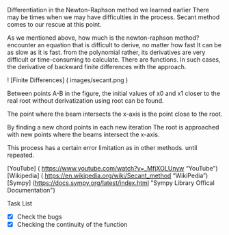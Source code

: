Differentiation in the Newton-Raphson method we learned earlier
There may be times when we may have difficulties in the process. 
Secant method comes to our rescue at this point.

As we mentioned above, how much is the newton-raphson method?
encounter an equation that is difficult to derive, no matter how fast
It can be as slow as it is fast. from the polynomial rather, its 
derivatives are very difficult or time-consuming to calculate.
There are functions. In such cases, the derivative of backward 
finite differences with the approach.

! [Finite Differences] ( images/secant.png )

Between points A-B in the figure, the initial values ​​of x0 and x1
closer to the real root without derivatization using
root can be found.

The point where the beam intersects the x-axis is the point 
close to the root.

By finding a new chord points in each new iteration
The root is approached with new points where the beams 
intersect the x-axis.

This process has a certain error limitation as in other methods.
until repeated.

[YouTube] ( https://www.youtube.com/watch?v=_MfjXOLUnyw “YouTube”)
[Wikipedia] ( https://en.wikipedia.org/wiki/Secant_method “WikiPedia”)
[Sympy] (https://docs.sympy.org/latest/index.html "Sympy Library Offical Documentation")

Task List

-[x] Check the bugs
-[x] Checking the continuity of the function
